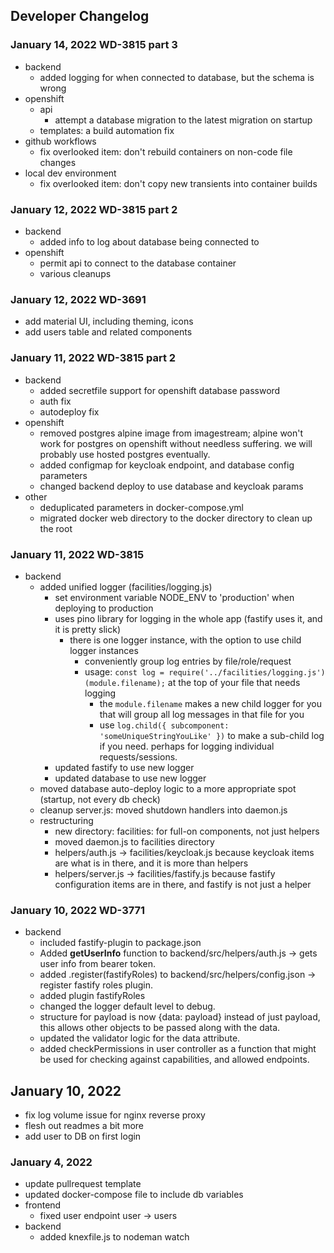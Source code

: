 ## Developer Changelog
### January 14, 2022 WD-3815 part 3
* backend
    * added logging for when connected to database, but the schema is wrong
* openshift
    * api
      * attempt a database migration to the latest migration on startup 
    * templates: a build automation fix
* github workflows
  * fix overlooked item: don't rebuild containers on non-code file changes
* local dev environment
  * fix overlooked item: don't copy new transients into container builds

### January 12, 2022 WD-3815 part 2
* backend
    * added info to log about database being connected to
* openshift
  * permit api to connect to the database container
  * various cleanups

### January 12, 2022 WD-3691
* add material UI, including theming, icons
* add users table and related components

### January 11, 2022 WD-3815 part 2
* backend
  * added secretfile support for openshift database password
  * auth fix
  * autodeploy fix
* openshift
  * removed postgres alpine image from imagestream; alpine won't work for postgres on openshift without needless suffering. we will probably use hosted postgres eventually.
  * added configmap for keycloak endpoint, and database config parameters
  * changed backend deploy to use database and keycloak params
* other
  * deduplicated parameters in docker-compose.yml
  * migrated docker web directory to the docker directory to clean up the root

### January 11, 2022 WD-3815
* backend
    * added unified logger (facilities/logging.js)
      * set environment variable NODE_ENV to 'production' when deploying to production
      * uses pino library for logging in the whole app (fastify uses it, and it is pretty slick)
        * there is one logger instance, with the option to use child logger instances 
          * conveniently group log entries by file/role/request
          * usage: `const log = require('../facilities/logging.js')(module.filename);` at the top of your file that needs logging
            * the `module.filename` makes a new child logger for you that will group all log messages in that file for you
            * use `log.child({ subcomponent: 'someUniqueStringYouLike' })` to make a sub-child log if you need. perhaps for logging individual requests/sessions.
      * updated fastify to use new logger
      * updated database to use new logger
    * moved database auto-deploy logic to a more appropriate spot (startup, not every db check)
    * cleanup server.js: moved shutdown handlers into daemon.js
    * restructuring
      * new directory: facilities: for full-on components, not just helpers
      * moved daemon.js to facilities directory
      * helpers/auth.js -> facilities/keycloak.js because keycloak items are what is in there, and it is more than helpers
      * helpers/server.js -> facilities/fastify.js because fastify configuration items are in there, and fastify is not just a helper

### January 10, 2022 WD-3771
* backend
    * included fastify-plugin to package.json
    * Added **getUserInfo** function to backend/src/helpers/auth.js -> gets user info from bearer token.
    * added  .register(fastifyRoles) to backend/src/helpers/config.json -> register fastify roles plugin.
    * added plugin fastifyRoles
    * changed the logger default level to debug.
    * structure for payload is now {data: payload} instead of just payload, this allows other objects to be passed along with the data.
    * updated the validator logic for the data attribute.
    * added checkPermissions in user controller as a function that might be used for checking against capabilities, and allowed endpoints.

## January 10, 2022
* fix log volume issue for nginx reverse proxy
* flesh out readmes a bit more
* add user to DB on first login

### January 4, 2022
* update pullrequest template
* updated docker-compose file to include db variables
* frontend
    * fixed user endpoint user -> users
* backend
    * added knexfile.js to nodeman watch
